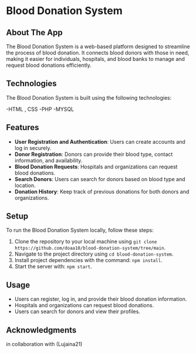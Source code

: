 # Blood Donation System

## About The App

The Blood Donation System is a web-based platform designed to streamline the process of blood donation. It connects blood donors with those in need, making it easier for individuals, hospitals, and blood banks to manage and request blood donations efficiently.

## Technologies

The Blood Donation System is built using the following technologies:

-HTML , CSS 
-PHP
-MYSQL
## Features

- **User Registration and Authentication**: Users can create accounts and log in securely.
- **Donor Registration**: Donors can provide their blood type, contact information, and availability.
- **Blood Donation Requests**: Hospitals and organizations can request blood donations.
- **Search Donors**: Users can search for donors based on blood type and location.
- **Donation History**: Keep track of previous donations for both donors and organizations.

## Setup

To run the Blood Donation System locally, follow these steps:

1. Clone the repository to your local machine using `git clone https://github.com/doaa10/blood-donation-system/tree/main`.
2. Navigate to the project directory using `cd blood-donation-system`.
3. Install project dependencies with the command: `npm install`.
4. Start the server with: `npm start`.

## Usage

- Users can register, log in, and provide their blood donation information.
- Hospitals and organizations can request blood donations.
- Users can search for donors and view their profiles.



## Acknowledgments
in collaboration with (Lujaina21)
